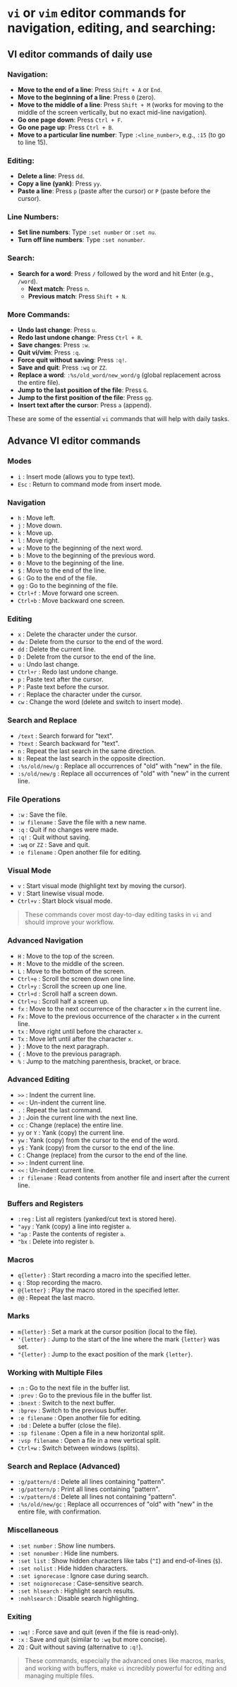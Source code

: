 # `vi` or `vim` editor commands for navigation, editing, and searching:

## VI editor commands of daily use
### Navigation:

* **Move to the end of a line**: Press `Shift + A` or `End`.
* **Move to the beginning of a line**: Press `0` (zero).
* **Move to the middle of a line**: Press `Shift + M` (works for moving to the middle of the screen vertically, but no exact mid-line navigation).
* **Go one page down**: Press `Ctrl + F`.
* **Go one page up**: Press `Ctrl + B`.
* **Move to a particular line number**: Type `:<line_number>`, e.g., `:15` (to go to line 15).

### Editing:

* **Delete a line**: Press `dd`.
* **Copy a line (yank)**: Press `yy`.
* **Paste a line**: Press `p` (paste after the cursor) or `P` (paste before the cursor).

### Line Numbers:

* **Set line numbers**: Type `:set number` or `:set nu`.
* **Turn off line numbers**: Type `:set nonumber`.

### Search:

* **Search for a word**: Press `/` followed by the word and hit Enter (e.g., `/word`).
  * **Next match**: Press `n`.
  * **Previous match**: Press `Shift + N`.

### More Commands:

* **Undo last change**: Press `u`.
* **Redo last undone change**: Press `Ctrl + R`.
* **Save changes**: Press `:w`.
* **Quit vi/vim**: Press `:q`.
* **Force quit without saving**: Press `:q!`.
* **Save and quit**: Press `:wq` or `ZZ`.
* **Replace a word**: `:%s/old_word/new_word/g` (global replacement across the entire file).
* **Jump to the last position of the file**: Press `G`.
* **Jump to the first position of the file**: Press `gg`.
* **Insert text after the cursor**: Press `a` (append).

These are some of the essential `vi` commands that will help with daily tasks.

## Advance VI editor commands

### Modes

* `i` : Insert mode (allows you to type text).
* `Esc` : Return to command mode from insert mode.

### Navigation

* `h` : Move left.
* `j` : Move down.
* `k` : Move up.
* `l` : Move right.
* `w` : Move to the beginning of the next word.
* `b` : Move to the beginning of the previous word.
* `0` : Move to the beginning of the line.
* `$` : Move to the end of the line.
* `G` : Go to the end of the file.
* `gg` : Go to the beginning of the file.
* `Ctrl+f` : Move forward one screen.
* `Ctrl+b` : Move backward one screen.

### Editing

* `x` : Delete the character under the cursor.
* `dw` : Delete from the cursor to the end of the word.
* `dd` : Delete the current line.
* `D` : Delete from the cursor to the end of the line.
* `u` : Undo last change.
* `Ctrl+r` : Redo last undone change.
* `p` : Paste text after the cursor.
* `P` : Paste text before the cursor.
* `r` : Replace the character under the cursor.
* `cw` : Change the word (delete and switch to insert mode).

### Search and Replace

* `/text` : Search forward for "text".
* `?text` : Search backward for "text".
* `n` : Repeat the last search in the same direction.
* `N` : Repeat the last search in the opposite direction.
* `:%s/old/new/g` : Replace all occurrences of "old" with "new" in the file.
* `:s/old/new/g` : Replace all occurrences of "old" with "new" in the current line.

### File Operations

* `:w` : Save the file.
* `:w filename` : Save the file with a new name.
* `:q` : Quit if no changes were made.
* `:q!` : Quit without saving.
* `:wq` or `ZZ` : Save and quit.
* `:e filename` : Open another file for editing.

### Visual Mode

* `v` : Start visual mode (highlight text by moving the cursor).
* `V` : Start linewise visual mode.
* `Ctrl+v` : Start block visual mode.

> These commands cover most day-to-day editing tasks in `vi` and should improve your workflow.

### Advanced Navigation

* `H` : Move to the top of the screen.
* `M` : Move to the middle of the screen.
* `L` : Move to the bottom of the screen.
* `Ctrl+e` : Scroll the screen down one line.
* `Ctrl+y` : Scroll the screen up one line.
* `Ctrl+d` : Scroll half a screen down.
* `Ctrl+u` : Scroll half a screen up.
* `fx` : Move to the next occurrence of the character `x` in the current line.
* `Fx` : Move to the previous occurrence of the character `x` in the current line.
* `tx` : Move right until before the character `x`.
* `Tx` : Move left until after the character `x`.
* `}` : Move to the next paragraph.
* `{` : Move to the previous paragraph.
* `%` : Jump to the matching parenthesis, bracket, or brace.

### Advanced Editing

* `>>` : Indent the current line.
* `<<` : Un-indent the current line.
* `.` : Repeat the last command.
* `J` : Join the current line with the next line.
* `cc` : Change (replace) the entire line.
* `yy` or `Y` : Yank (copy) the current line.
* `yw` : Yank (copy) from the cursor to the end of the word.
* `y$` : Yank (copy) from the cursor to the end of the line.
* `C` : Change (replace) from the cursor to the end of the line.
* `>>` : Indent current line.
* `<<` : Un-indent current line.
* `:r filename` : Read contents from another file and insert after the current line.

### Buffers and Registers

* `:reg` : List all registers (yanked/cut text is stored here).
* `"ayy` : Yank (copy) a line into register `a`.
* `"ap` : Paste the contents of register `a`.
* `"bx` : Delete into register `b`.

### Macros

* `q{letter}` : Start recording a macro into the specified letter.
* `q` : Stop recording the macro.
* `@{letter}` : Play the macro stored in the specified letter.
* `@@` : Repeat the last macro.

### Marks

* `m{letter}` : Set a mark at the cursor position (local to the file).
* `'{letter}` : Jump to the start of the line where the mark `{letter}` was set.
* `"{letter}` : Jump to the exact position of the mark `{letter}`.

### Working with Multiple Files

* `:n` : Go to the next file in the buffer list.
* `:prev` : Go to the previous file in the buffer list.
* `:bnext` : Switch to the next buffer.
* `:bprev` : Switch to the previous buffer.
* `:e filename` : Open another file for editing.
* `:bd` : Delete a buffer (close the file).
* `:sp filename` : Open a file in a new horizontal split.
* `:vsp filename` : Open a file in a new vertical split.
* `Ctrl+w` : Switch between windows (splits).

### Search and Replace (Advanced)

* `:g/pattern/d` : Delete all lines containing "pattern".
* `:g/pattern/p` : Print all lines containing "pattern".
* `:v/pattern/d` : Delete all lines not containing "pattern".
* `:%s/old/new/gc` : Replace all occurrences of "old" with "new" in the entire file, with confirmation.

### Miscellaneous

* `:set number` : Show line numbers.
* `:set nonumber` : Hide line numbers.
* `:set list` : Show hidden characters like tabs (`^I`) and end-of-lines (`$`).
* `:set nolist` : Hide hidden characters.
* `:set ignorecase` : Ignore case during search.
* `:set noignorecase` : Case-sensitive search.
* `:set hlsearch` : Highlight search results.
* `:nohlsearch` : Disable search highlighting.

### Exiting

* `:wq!` : Force save and quit (even if the file is read-only).
* `:x` : Save and quit (similar to `:wq` but more concise).
* `ZQ` : Quit without saving (alternative to `:q!`).

> These commands, especially the advanced ones like macros, marks, and working with buffers, make `vi` incredibly powerful for editing and managing multiple files.

